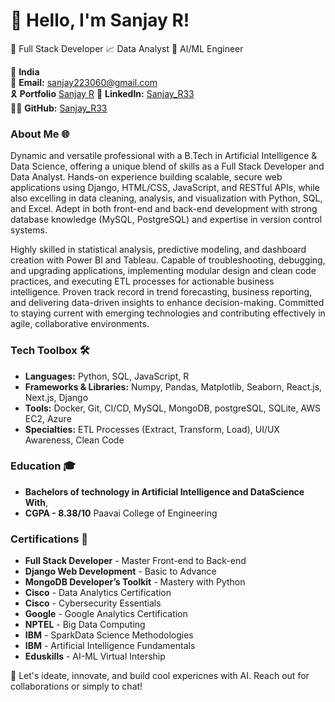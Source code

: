 # 👋 Hello, I'm Sanjay R!

 🎲 Full Stack Developer 
 📈 Data Analyst
 🚀 AI/ML Engineer

📍 **India**  
📧 **Email:** [sanjay223060@gmail.com](mailto:sanjay223060@gmail.com)  
🎗️ **Portfolio** [Sanjay R](https://sanjay-personal-portfolio.onrender.com/)
🔗 **LinkedIn:** [Sanjay_R33](https://www.linkedin.com/in/sanjayr33)  
👨‍💻 **GitHub:** [Sanjay_R33](https://github.com/sanjayr33)


### About Me 🌐
Dynamic and versatile professional with a B.Tech in Artificial Intelligence & Data Science, offering a unique blend of skills as a Full Stack Developer and Data Analyst. Hands-on experience building scalable, secure web applications using Django, HTML/CSS, JavaScript, and RESTful APIs, while also excelling in data cleaning, analysis, and visualization with Python, SQL, and Excel. Adept in both front-end and back-end development with strong database knowledge (MySQL, PostgreSQL) and expertise in version control systems.

Highly skilled in statistical analysis, predictive modeling, and dashboard creation with Power BI and Tableau. Capable of troubleshooting, debugging, and upgrading applications, implementing modular design and clean code practices, and executing ETL processes for actionable business intelligence. Proven track record in trend forecasting, business reporting, and delivering data-driven insights to enhance decision-making. Committed to staying current with emerging technologies and contributing effectively in agile, collaborative environments.

### Tech Toolbox 🛠️
- **Languages:** Python, SQL, JavaScript, R
- **Frameworks & Libraries:** Numpy, Pandas, Matplotlib, Seaborn, React.js, Next.js, Django 
- **Tools:** Docker, Git, CI/CD, MySQL, MongoDB, postgreSQL, SQLite, AWS EC2, Azure
- **Specialties:** ETL Processes (Extract, Transform, Load), UI/UX Awareness, Clean Code

### Education 🎓
- **Bachelors of technology in Artificial Intelligence and DataScience With**,
- **CGPA - 8.38/10** Paavai College of Engineering 

### Certifications 📜
- **Full Stack Developer** - Master Front-end to Back-end
- **Django Web Development** - Basic to Advance
- **MongoDB Developer’s Toolkit** - Mastery with Python
- **Cisco** - Data Analytics Certification
- **Cisco** - Cybersecurity Essentials
- **Google** - Google Analytics Certification
- **NPTEL** - Big Data Computing
- **IBM** - SparkData Science Methodologies
- **IBM** - Artificial Intelligence Fundamentals
- **Eduskills** - AI-ML Virtual Intership
  
🔗 Let's ideate, innovate, and build cool expericnes with AI. Reach out for collaborations or simply to chat!


<!--
**sanjayr33/sanjayr33** is a ✨ _special_ ✨ repository because its `README.md` (this file) appears on your GitHub profile.

Here are some ideas to get you started:

- 🔭 I’m currently working on ...
- 🌱 I’m currently learning ...
- 👯 I’m looking to collaborate on ...
- 🤔 I’m looking for help with ...
- 💬 Ask me about ...
- 📫 How to reach me: ...
- 😄 Pronouns: ...
- ⚡ Fun fact: ...
-->
